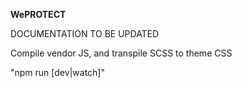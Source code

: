 **WePROTECT**

DOCUMENTATION TO BE UPDATED

Compile vendor JS, and transpile SCSS to theme CSS

"npm run [dev|watch]"